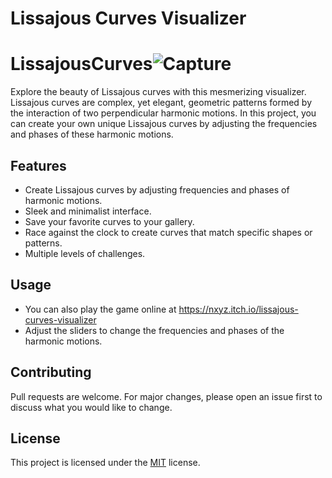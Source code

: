 
# Lissajous Curves Visualizer

# LissajousCurves![Capture](https://user-images.githubusercontent.com/49046616/235416375-cb159b59-d19d-46e0-921f-994fb8a942d8.PNG)

Explore the beauty of Lissajous curves with this mesmerizing visualizer. Lissajous curves are complex, yet elegant, geometric patterns formed by the interaction of two perpendicular harmonic motions. In this project, you can create your own unique Lissajous curves by adjusting the frequencies and phases of these harmonic motions.

## Features

- Create Lissajous curves by adjusting frequencies and phases of harmonic motions.
- Sleek and minimalist interface.
- Save your favorite curves to your gallery.
- Race against the clock to create curves that match specific shapes or patterns.
- Multiple levels of challenges.

## Usage

- You can also play the game online at https://nxyz.itch.io/lissajous-curves-visualizer
- Adjust the sliders to change the frequencies and phases of the harmonic motions.

## Contributing

Pull requests are welcome. For major changes, please open an issue first to discuss what you would like to change.

## License

This project is licensed under the [MIT](https://choosealicense.com/licenses/mit/) license.
